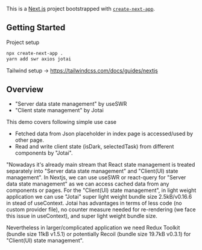 This is a [Next.js](https://nextjs.org/) project bootstrapped with [`create-next-app`](https://github.com/vercel/next.js/tree/canary/packages/create-next-app).

## Getting Started

Project setup

```bash
npx create-next-app .
yarn add swr axios jotai
```
Tailwind setup →
https://tailwindcss.com/docs/guides/nextjs


## Overview

- "Server data state management" by useSWR
- "Client state management" by Jotai

This demo covers following simple use case 
- Fetched data from Json placeholder in index page is accessed/used by other page. 
- Read and write client state (isDark, selectedTask) from different components by "Jotai".



"Nowadays it's already main stream that React state management is treated separately into "Server data state management" and "Client(UI) state management". In Nextjs, we can use useSWR or react-query for "Server data state management" as we can access cached data from any components or pages. For the "Client(UI) state management", in light weight application we can use "Jotai" super light weight bundle size 2.5kB/v0.16.6 in stead of useContext. Jotai has advantages in terms of less code (no custom provider file), no counter measure needed for re-rendering (we face this issue in useContext), and super light weight bundle size. 

Nevertheless in larger/complicated application we need Redux Toolkit (bundle size 11kB v1.5.1) or potentially Recoil (bundle size 19.7kB v0.3.1) for "Client(UI) state management".

 
